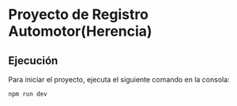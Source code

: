 # Proyecto de Registro Automotor(Herencia)

## Ejecución

Para iniciar el proyecto, ejecuta el siguiente comando en la consola:

```bash
npm run dev

